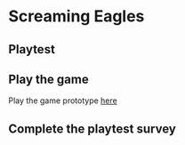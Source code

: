 # Screaming Eagles
## Playtest

## Play the game
Play the game prototype [here](https://kiitsunen.github.io/IASC-1P04/prototype/ScreamingEaglesPrototype.html)

## Complete the playtest survey

